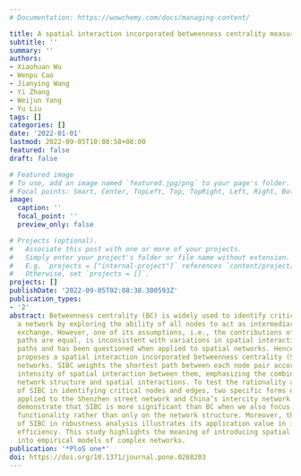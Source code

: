 ```yaml
---
# Documentation: https://wowchemy.com/docs/managing-content/

title: A spatial interaction incorporated betweenness centrality measure
subtitle: ''
summary: ''
authors:
- Xiaohuan Wu
- Wenpu Cao
- Jianying Wang
- Yi Zhang
- Weijun Yang
- Yu Liu
tags: []
categories: []
date: '2022-01-01'
lastmod: 2022-09-05T10:08:58+08:00
featured: false
draft: false

# Featured image
# To use, add an image named `featured.jpg/png` to your page's folder.
# Focal points: Smart, Center, TopLeft, Top, TopRight, Left, Right, BottomLeft, Bottom, BottomRight.
image:
  caption: ''
  focal_point: ''
  preview_only: false

# Projects (optional).
#   Associate this post with one or more of your projects.
#   Simply enter your project's folder or file name without extension.
#   E.g. `projects = ["internal-project"]` references `content/project/deep-learning/index.md`.
#   Otherwise, set `projects = []`.
projects: []
publishDate: '2022-09-05T02:08:38.300593Z'
publication_types:
- '2'
abstract: Betweenness centrality (BC) is widely used to identify critical nodes in
  a network by exploring the ability of all nodes to act as intermediaries for information
  exchange. However, one of its assumptions, i.e., the contributions of all shortest
  paths are equal, is inconsistent with variations in spatial interactions along these
  paths and has been questioned when applied to spatial networks. Hence, this paper
  proposes a spatial interaction incorporated betweenness centrality (SIBC) for spatial
  networks. SIBC weights the shortest path between each node pair according to the
  intensity of spatial interaction between them, emphasizing the combination of a
  network structure and spatial interactions. To test the rationality and validity
  of SIBC in identifying critical nodes and edges, two specific forms of SIBC are
  applied to the Shenzhen street network and China’s intercity network. The results
  demonstrate that SIBC is more significant than BC when we also focus on the network
  functionality rather than only on the network structure. Moreover, the good performance
  of SIBC in robustness analysis illustrates its application value in improving network
  efficiency. This study highlights the meaning of introducing spatial configuration
  into empirical models of complex networks.
publication: '*PloS one*'
doi: https://doi.org/10.1371/journal.pone.0268203
---
```


